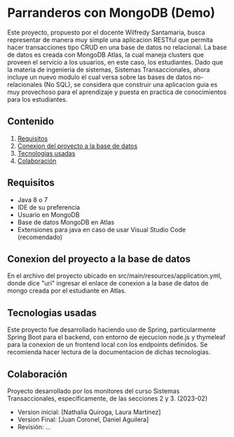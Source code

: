 # Parranderos con MongoDB (Demo)

Este proyecto, propuesto por el docente Wilfredy Santamaria, busca representar de manera muy simple una aplicacion RESTful que permita hacer transacciones tipo CRUD en una base de datos no relacional. La base de datos es creada con MongoDB Atlas, la cual maneja clusters que proveen el servicio a los usuarios, en este caso, los estudiantes. Dado que la materia de ingenieria de sistemas, Sistemas Transaccionales, ahora incluye un nuevo modulo el cual versa sobre las bases de datos no-relacionales (No SQL), se considera que construir una aplicacion guia es muy provechoso para el aprendizaje y puesta en practica de conocimientos para los estudiantes.

## Contenido

1. [Requisitos](#requisitos)
2. [Conexion del proyecto a la base de datos](#conexion-del-proyecto-a-la-base-de-datos)
4. [Tecnologias usadas](#tecnologias-usadas)
5. [Colaboración](#colaboración)


## Requisitos

- Java 8 o 7
- IDE de su preferencia
- Usuario en MongoDB
- Base de datos MongoDB en Atlas
- Extensiones para java en caso de usar Visual Studio Code (recomendado) 

## Conexion del proyecto a la base de datos

En el archivo del proyecto ubicado en src/main/resources/application.yml, donde dice "uri" ingresar el enlace de conexion a la base de datos de mongo creada por el estudiante en Atlas.

## Tecnologias usadas

Este proyecto fue desarrollado haciendo uso de Spring, particularmente Spring Boot para el backend, con entorno de ejecucion node.js y thymeleaf para la conexion de un frontend local con los endpoints definidos. Se recomienda hacer lectura de la documentacion de dichas tecnologias.

## Colaboración
Proyecto desarrollado por los monitores del curso Sistemas Transaccionales, especificamente, de las secciones 2 y 3. (2023-02)
- Version inicial: [Nathalia Quiroga, Laura Martinez]
- Version Final: [Juan Coronel, Daniel Aguilera]
- Revisión: ...


